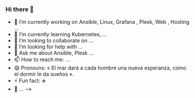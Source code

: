 ### Hi there 👋


- 🔭 I’m currently working on Ansible, Linux, Grafana , Plesk, Web , Hosting  ...
- 🌱 I’m currently learning Kubernetes, ...
- 👯 I’m looking to collaborate on ...
- 🤔 I’m looking for help with ...
- 💬 Ask me about  Ansible, Plesk ...
- 📫 How to reach me: ...
- 😄 Pronouns: « El mar dará a cada hombre una nueva esperanza, como el dormir le da sueños ».
- ⚡ Fun fact: :airplane: 
-  :house_with_garden:  ...
-->
